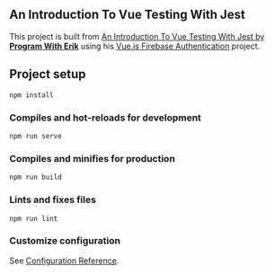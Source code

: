 ## An Introduction To Vue Testing With Jest
This project is built from [An Introduction To Vue Testing With Jest by **Program With Erik**](https://www.youtube.com/watch?v=Fbo4pttBZ9k)
using his [Vue.js Firebase Authentication](https://www.youtube.com/watch?v=XtbYBoKb2zY) project.

## Project setup
```
npm install
```

### Compiles and hot-reloads for development
```
npm run serve
```

### Compiles and minifies for production
```
npm run build
```

### Lints and fixes files
```
npm run lint
```

### Customize configuration
See [Configuration Reference](https://cli.vuejs.org/config/).